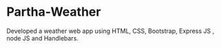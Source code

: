 # Partha-Weather
Developed a weather web app using HTML, CSS, Bootstrap, Express JS , node JS and Handlebars.
